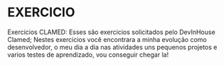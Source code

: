 # EXERCICIO
Exercicios CLAMED:
Esses são exercicios solicitados pelo DevInHouse Clamed;
Nestes exercicios você encontrara a minha evolução como desenvolvedor, o meu dia a dia nas atividades uns pequenos projetos e varios testes de aprendizado, vou conseguir chegar la!

